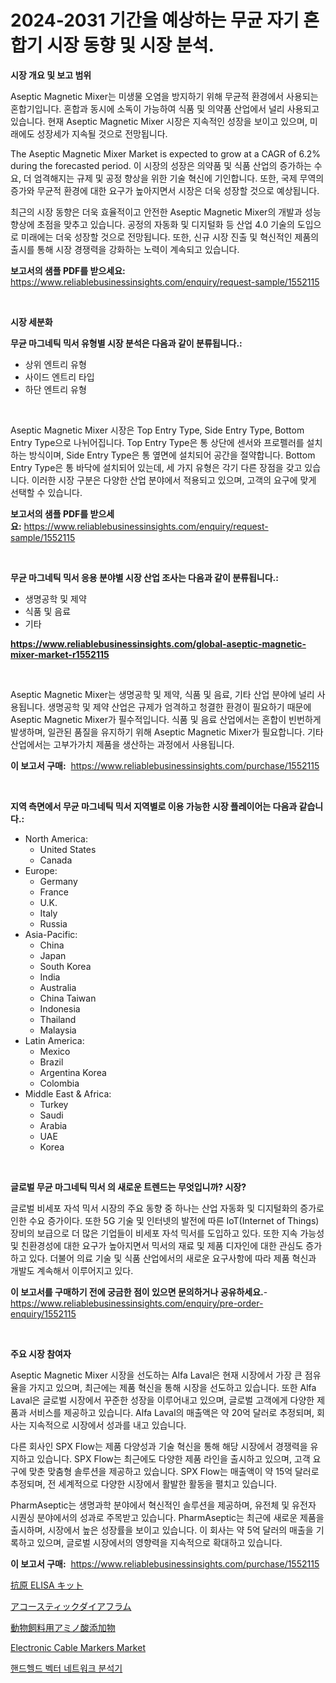 <p><h1>2024-2031 기간을 예상하는 무균 자기 혼합기 시장 동향 및 시장 분석.</h1></p><p><strong>시장 개요 및 보고 범위</strong></p>
<p><p>Aseptic Magnetic Mixer는 미생물 오염을 방지하기 위해 무균적 환경에서 사용되는 혼합기입니다. 혼합과 동시에 소독이 가능하여 식품 및 의약품 산업에서 널리 사용되고 있습니다. 현재 Aseptic Magnetic Mixer 시장은 지속적인 성장을 보이고 있으며, 미래에도 성장세가 지속될 것으로 전망됩니다. </p><p>The Aseptic Magnetic Mixer Market is expected to grow at a CAGR of 6.2% during the forecasted period. 이 시장의 성장은 의약품 및 식품 산업의 증가하는 수요, 더 엄격해지는 규제 및 공정 향상을 위한 기술 혁신에 기인합니다. 또한, 국제 무역의 증가와 무균적 환경에 대한 요구가 높아지면서 시장은 더욱 성장할 것으로 예상됩니다.</p><p>최근의 시장 동향은 더욱 효율적이고 안전한 Aseptic Magnetic Mixer의 개발과 성능 향상에 초점을 맞추고 있습니다. 공정의 자동화 및 디지털화 등 산업 4.0 기술의 도입으로 미래에는 더욱 성장할 것으로 전망됩니다. 또한, 신규 시장 진출 및 혁신적인 제품의 출시를 통해 시장 경쟁력을 강화하는 노력이 계속되고 있습니다.</p></p>
<p><strong>보고서의 샘플 PDF를 받으세요:</strong> <a href="https://www.reliablebusinessinsights.com/enquiry/request-sample/1552115">https://www.reliablebusinessinsights.com/enquiry/request-sample/1552115</a></p>
<p>&nbsp;</p>
<p><strong>시장 세분화</strong></p>
<p><strong>무균 마그네틱 믹서 유형별 시장 분석은 다음과 같이 분류됩니다.:</strong></p>
<p><ul><li>상위 엔트리 유형</li><li>사이드 엔트리 타입</li><li>하단 엔트리 유형</li></ul></p>
<p>&nbsp;</p>
<p><p>Aseptic Magnetic Mixer 시장은 Top Entry Type, Side Entry Type, Bottom Entry Type으로 나뉘어집니다. Top Entry Type은 통 상단에 센서와 프로펠러를 설치하는 방식이며, Side Entry Type은 통 옆면에 설치되어 공간을 절약합니다. Bottom Entry Type은 통 바닥에 설치되어 있는데, 세 가지 유형은 각기 다른 장점을 갖고 있습니다. 이러한 시장 구분은 다양한 산업 분야에서 적용되고 있으며, 고객의 요구에 맞게 선택할 수 있습니다.</p></p>
<p><strong>보고서의 샘플 PDF를 받으세요:</strong>&nbsp;<a href="https://www.reliablebusinessinsights.com/enquiry/request-sample/1552115">https://www.reliablebusinessinsights.com/enquiry/request-sample/1552115</a></p>
<p>&nbsp;</p>
<p><strong> 무균 마그네틱 믹서 응용 분야별 시장 산업 조사는 다음과 같이 분류됩니다.:</strong></p>
<p><ul><li>생명공학 및 제약</li><li>식품 및 음료</li><li>기타</li></ul></p>
<p><strong><a href="https://www.reliablebusinessinsights.com/global-aseptic-magnetic-mixer-market-r1552115">https://www.reliablebusinessinsights.com/global-aseptic-magnetic-mixer-market-r1552115</a></strong></p>
<p>&nbsp;</p>
<p><p>Aseptic Magnetic Mixer는 생명공학 및 제약, 식품 및 음료, 기타 산업 분야에 널리 사용됩니다. 생명공학 및 제약 산업은 규제가 엄격하고 청결한 환경이 필요하기 때문에 Aseptic Magnetic Mixer가 필수적입니다. 식품 및 음료 산업에서는 혼합이 빈번하게 발생하며, 일관된 품질을 유지하기 위해 Aseptic Magnetic Mixer가 필요합니다. 기타 산업에서는 고부가가치 제품을 생산하는 과정에서 사용됩니다.</p></p>
<p><strong>이 보고서 구매:</strong>&nbsp; <a href="https://www.reliablebusinessinsights.com/purchase/1552115">https://www.reliablebusinessinsights.com/purchase/1552115</a></p>
<p>&nbsp;</p>
<p><strong>지역 측면에서 무균 마그네틱 믹서 지역별로 이용 가능한 시장 플레이어는 다음과 같습니다.:</strong></p>
<p><ul>
    <li>
        North America:
        <ul>
            <li>United States</li>
            <li>Canada</li>
        </ul>
    </li>
    <li>
        Europe:
        <ul>
            <li>Germany</li>
            <li>France</li>
            <li>U.K.</li>
            <li>Italy</li>
            <li>Russia</li>
        </ul>
    </li>
    <li>
        Asia-Pacific:
        <ul>
            <li>China</li>
            <li>Japan</li>
            <li>South Korea</li>
            <li>India</li>
            <li>Australia</li>
            <li>China Taiwan</li>
            <li>Indonesia</li>
            <li>Thailand</li>
            <li>Malaysia</li>
        </ul>
    </li>
    <li>
        Latin America:
        <ul>
            <li>Mexico</li>
            <li>Brazil</li>
            <li>Argentina Korea</li>
            <li>Colombia</li>
        </ul>
    </li>
    <li>
        Middle East & Africa:
        <ul>
            <li>Turkey</li>
            <li>Saudi</li>
            <li>Arabia</li>
            <li>UAE</li>
            <li>Korea</li>
        </ul>
    </li>
    </ul></p>
<p>&nbsp;</p>
<p><strong>글로벌 무균 마그네틱 믹서 의 새로운 트렌드는 무엇입니까? 시장?</strong></p>
<p><p>글로벌 비세포 자석 믹서 시장의 주요 동향 중 하나는 산업 자동화 및 디지털화의 증가로 인한 수요 증가이다. 또한 5G 기술 및 인터넷의 발전에 따른 IoT(Internet of Things) 장비의 보급으로 더 많은 기업들이 비세포 자석 믹서를 도입하고 있다. 또한 지속 가능성 및 친환경성에 대한 요구가 높아지면서 믹서의 재료 및 제품 디자인에 대한 관심도 증가하고 있다. 더불어 의료 기술 및 식품 산업에서의 새로운 요구사항에 따라 제품 혁신과 개발도 계속해서 이루어지고 있다.</p></p>
<p><strong>이 보고서를 구매하기 전에 궁금한 점이 있으면 문의하거나 공유하세요.</strong>- <a href="https://www.reliablebusinessinsights.com/enquiry/pre-order-enquiry/1552115">https://www.reliablebusinessinsights.com/enquiry/pre-order-enquiry/1552115</a></p>
<p>&nbsp;</p>
<p><strong>주요 시장 참여자</strong></p>
<p><p>Aseptic Magnetic Mixer 시장을 선도하는 Alfa Laval은 현재 시장에서 가장 큰 점유율을 가지고 있으며, 최근에는 제품 혁신을 통해 시장을 선도하고 있습니다. 또한 Alfa Laval은 글로벌 시장에서 꾸준한 성장을 이루어내고 있으며, 글로벌 고객에게 다양한 제품과 서비스를 제공하고 있습니다. Alfa Laval의 매출액은 약 20억 달러로 추정되며, 회사는 지속적으로 시장에서 성과를 내고 있습니다.</p><p>다른 회사인 SPX Flow는 제품 다양성과 기술 혁신을 통해 해당 시장에서 경쟁력을 유지하고 있습니다. SPX Flow는 최근에도 다양한 제품 라인을 출시하고 있으며, 고객 요구에 맞춘 맞춤형 솔루션을 제공하고 있습니다. SPX Flow는 매출액이 약 15억 달러로 추정되며, 전 세계적으로 다양한 시장에서 활발한 활동을 펼치고 있습니다.</p><p>PharmAseptic는 생명과학 분야에서 혁신적인 솔루션을 제공하며, 유전체 및 유전자 시퀀싱 분야에서의 성과로 주목받고 있습니다. PharmAseptic는 최근에 새로운 제품을 출시하며, 시장에서 높은 성장률을 보이고 있습니다. 이 회사는 약 5억 달러의 매출을 기록하고 있으며, 글로벌 시장에서의 영향력을 지속적으로 확대하고 있습니다.</p></p>
<p><strong>이 보고서 구매:</strong>&nbsp;&nbsp;<a href="https://www.reliablebusinessinsights.com/purchase/1552115">https://www.reliablebusinessinsights.com/purchase/1552115</a></p>
<p><p><a href="https://github.com/tubbs463/Market-Research-Report-List-1/blob/main/303244194751.md">抗原 ELISA キット</a></p><p><a href="https://medium.com/@arimuller2009/%E3%82%A2%E3%82%B3%E3%83%BC%E3%82%B9%E3%83%86%E3%82%A3%E3%83%83%E3%82%AF%E3%83%80%E3%82%A4%E3%82%A2%E3%83%95%E3%83%A9%E3%83%A0%E5%B8%82%E5%A0%B4%E3%81%AE%E3%83%88%E3%83%AC%E3%83%B3%E3%83%89%E3%81%A8%E5%B8%82%E5%A0%B4%E5%88%86%E6%9E%90%E3%81%AF-2024%E5%B9%B4%E3%81%8B%E3%82%892031%E5%B9%B4%E3%81%AE%E6%9C%9F%E9%96%93%E3%81%AB%E4%BA%88%E6%B8%AC%E3%81%95%E3%82%8C%E3%81%A6%E3%81%84%E3%81%BE%E3%81%99-454e0587004b">アコースティックダイアフラム</a></p><p><a href="https://medium.com/@reyeshowell655/%E5%8B%95%E7%89%A9%E9%A3%BC%E6%96%99%E7%94%A8%E3%82%A2%E3%83%9F%E3%83%8E%E9%85%B8%E6%B7%BB%E5%8A%A0%E5%89%A4%E5%B8%82%E5%A0%B4-2031%E5%B9%B4%E3%81%BE%E3%81%A7%E3%81%AE%E6%88%90%E5%8A%9F%E3%81%97%E3%81%9F%E3%83%93%E3%82%B8%E3%83%8D%E3%82%B9%E6%88%A6%E7%95%A5%E3%81%AE%E9%8D%B5-28f667c57110">動物飼料用アミノ酸添加物</a></p><p><a href="https://issuu.com/reportprime-2/docs/electronic-cable-markers-market-size-2030.pptx">Electronic Cable Markers Market</a></p><p><a href="https://github.com/RonSpencer61/Market-Research-Report-List-1/blob/main/841497286390.md">핸드헬드 벡터 네트워크 분석기</a></p></p>
